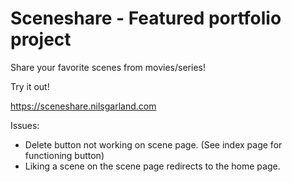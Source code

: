 # Sceneshare - Featured portfolio project
Share your favorite scenes from movies/series!

Try it out!

https://sceneshare.nilsgarland.com


Issues: 
 - Delete button not working on scene page. (See index page for functioning button)
 - Liking a scene on the scene page redirects to the home page.
